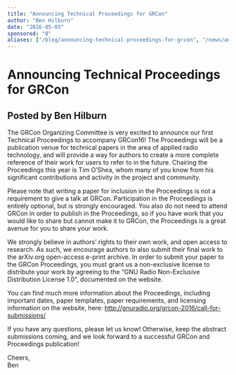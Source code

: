 ```yaml
---
title: "Announcing Technical Proceedings for GRCon"
author: "Ben Hilburn"
date: "2016-05-03"
sponsored: "0"
aliases: ["/blog/announcing-technical-proceedings-for-grcon", "/news/announcing-technical-proceedings-for-grcon"]
---
```


# Announcing Technical Proceedings for GRCon
## Posted by Ben Hilburn

The GRCon Organizing Committee is very excited to announce our first Technical Proceedings to accompany GRCon16! The Proceedings will be a publication venue for technical papers in the area of applied radio technology, and will provide a way for authors to create a more complete reference of their work for users to refer to in the future. Chairing the Proceedings this year is Tim O&#8217;Shea, whom many of you know from his significant contributions and activity in the project and community.

Please note that writing a paper for inclusion in the Proceedings is not a requirement to give a talk at GRCon. Participation in the Proceedings is entirely optional, but is strongly encouraged. You also do not need to attend GRCon in order to publish in the Proceedings, so if you have work that you would like to share but cannot make it to GRCon, the Proceedings is a great avenue for you to share your work.

We strongly believe in authors&#8217; rights to their own work, and open access to research. As such, we encourage authors to also submit their final work to the arXiv.org open-access e-print archive. In order to submit your paper to the GRCon Proceedings, you must grant us a non-exclusive license to distribute your work by agreeing to the &#8220;GNU Radio Non-Exclusive Distribution License 1.0&#8221;, documented on the website.

You can find much more information about the Proceedings, including important dates, paper templates, paper requirements, and licensing information on the website, here: http://gnuradio.org/grcon-2016/call-for-submissions/

If you have any questions, please let us know! Otherwise, keep the abstract submissions coming, and we look forward to a successful GRCon and Proceedings publication!

Cheers,<br />
Ben
